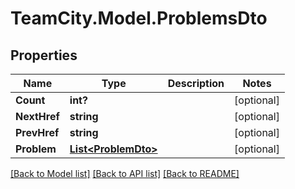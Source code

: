# TeamCity.Model.ProblemsDto
## Properties

Name | Type | Description | Notes
------------ | ------------- | ------------- | -------------
**Count** | **int?** |  | [optional] 
**NextHref** | **string** |  | [optional] 
**PrevHref** | **string** |  | [optional] 
**Problem** | [**List&lt;ProblemDto&gt;**](ProblemDto.md) |  | [optional] 

[[Back to Model list]](../README.md#documentation-for-models) [[Back to API list]](../README.md#documentation-for-api-endpoints) [[Back to README]](../README.md)

